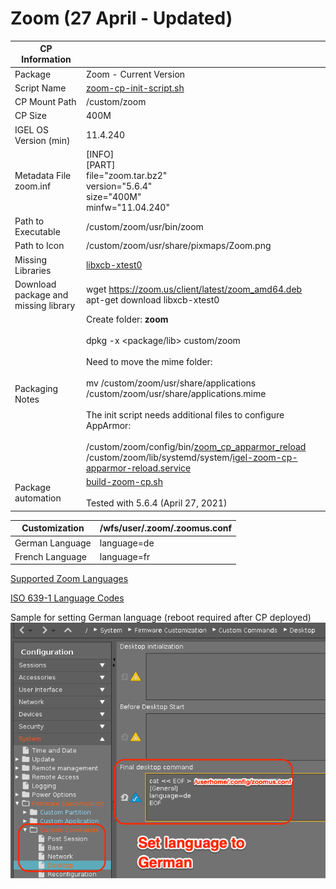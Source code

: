 # Zoom (27 April - Updated)

|  CP Information |            |
|-----------------|------------|
| Package | Zoom - Current Version |
| Script Name | [zoom-cp-init-script.sh](zoom-cp-init-script.sh) |
| CP Mount Path | /custom/zoom |
| CP Size | 400M |
| IGEL OS Version (min) | 11.4.240 |
| Metadata File <br /> zoom.inf | [INFO] <br /> [PART] <br /> file="zoom.tar.bz2" <br /> version="5.6.4" <br /> size="400M" <br /> minfw="11.04.240" |
| Path to Executable | /custom/zoom/usr/bin/zoom |
| Path to Icon | /custom/zoom/usr/share/pixmaps/Zoom.png |
| Missing Libraries | [libxcb-xtest0](https://packages.ubuntu.com/bionic/amd64/libxcb-xtest0) |
| Download package and missing library | wget https://zoom.us/client/latest/zoom_amd64.deb <br /> apt-get download libxcb-xtest0 |
| Packaging Notes | Create folder: **zoom** <br /><br /> dpkg -x <package/lib> custom/zoom <br /><br /> Need to move the mime folder: <br /><br />mv /custom/zoom/usr/share/applications /custom/zoom/usr/share/applications.mime <br /><br />The init script needs additional files to configure AppArmor: <br /><br /> /custom/zoom/config/bin/[zoom_cp_apparmor_reload](zoom_cp_apparmor_reload) <br /> /custom/zoom/lib/systemd/system/[igel-zoom-cp-apparmor-reload.service](igel-zoom-cp-apparmor-reload.service) |
| Package automation | [build-zoom-cp.sh](build-zoom-cp.sh) <br /><br /> Tested with 5.6.4 (April 27, 2021)|

|  Customization | /wfs/user/.zoom/.zoomus.conf |
|----------------|------------------------------|
| German Language | language=de |
| French Language | language=fr |

[Supported Zoom Languages](https://support.zoom.us/hc/en-us/articles/209982306-Change-your-language-on-Zoom)

[ISO 639-1 Language Codes](https://www.loc.gov/standards/iso639-2/php/code_list.php)

Sample for setting German language (reboot required after CP deployed)
![zoomus.confg language German](zoom-zoomus.conf-lang-german.png)
